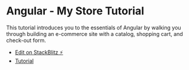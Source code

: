 # Angular - My Store Tutorial

This tutorial introduces you to the essentials of Angular by walking you through building an e-commerce site with a catalog, shopping cart, and check-out form.

- [Edit on StackBlitz ⚡️](https://stackblitz.com/edit/angular-igv7nz-yprksx)
- [Tutorial](https://angular.io/start)

